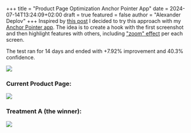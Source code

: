 +++
title = "Product Page Optimization Anchor Pointer App"
date = 2024-07-14T13:24:09+02:00
draft = true
featured = false
author = "Alexander Deplov"
+++
Inspired by [this post](https://x.com/designerants/status/1766538274351263959) I decided to try this approach with my [Anchor Pointer app](https://interfacecraft.online/posts/portfolio/navigating_success_11_years_of_innovation_with_anchor_pointer_gps_compass/). The idea is to create a hook with the first screenshot and then highlight features with others, including ["zoom" effect](https://x.com/designerants/status/1796625001556136151/photo/1) per each screen. 

The test ran for 14 days and ended with +7.92% improvement and 40.3% confidence. 

![](images/1.jpg)

### Current Product Page:
![](images/2.jpg)

### Treatment A (the winner):
![](images/3.jpg)



